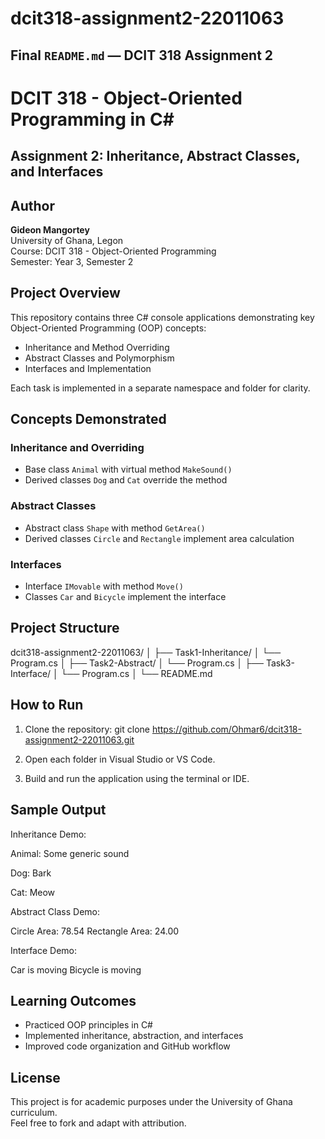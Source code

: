 # dcit318-assignment2-22011063

## Final `README.md` — DCIT 318 Assignment 2


# DCIT 318 - Object-Oriented Programming in C#
## Assignment 2: Inheritance, Abstract Classes, and Interfaces


## Author

**Gideon Mangortey**  
University of Ghana, Legon  
Course: DCIT 318 - Object-Oriented Programming  
Semester: Year 3, Semester 2


## Project Overview

This repository contains three C# console applications demonstrating key Object-Oriented Programming (OOP) concepts:

- Inheritance and Method Overriding  
- Abstract Classes and Polymorphism  
- Interfaces and Implementation

Each task is implemented in a separate namespace and folder for clarity.


## Concepts Demonstrated

### Inheritance and Overriding
- Base class `Animal` with virtual method `MakeSound()`
- Derived classes `Dog` and `Cat` override the method

### Abstract Classes
- Abstract class `Shape` with method `GetArea()`
- Derived classes `Circle` and `Rectangle` implement area calculation

### Interfaces
- Interface `IMovable` with method `Move()`
- Classes `Car` and `Bicycle` implement the interface


## Project Structure

dcit318-assignment2-22011063/
│
├── Task1-Inheritance/
│   └── Program.cs
│
├── Task2-Abstract/
│   └── Program.cs
│
├── Task3-Interface/
│   └── Program.cs
│
└── README.md


## How to Run

1. Clone the repository:
   git clone https://github.com/Ohmar6/dcit318-assignment2-22011063.git

2. Open each folder in Visual Studio or VS Code.
3. Build and run the application using the terminal or IDE.


## Sample Output

Inheritance Demo:

Animal:
Some generic sound

Dog:
Bark

Cat:
Meow

Abstract Class Demo:

Circle Area: 78.54
Rectangle Area: 24.00

Interface Demo:

Car is moving
Bicycle is moving


## Learning Outcomes

- Practiced OOP principles in C#
- Implemented inheritance, abstraction, and interfaces
- Improved code organization and GitHub workflow


## License

This project is for academic purposes under the University of Ghana curriculum.  
Feel free to fork and adapt with attribution.